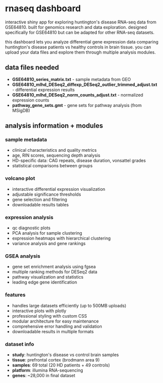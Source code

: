 # rnaseq dashboard

interactive shiny app for exploring huntington's disease RNA-seq data from GSE64810. built for genomics research and data exploration. designed specifically for GSE64810 but can be adapted for other RNA-seq datasets.

this dashboard lets you analyze differential gene expression data comparing huntington's disease patients vs healthy controls in brain tissue. you can upload your data files and explore them through multiple analysis modules.

## data files needed

- **GSE64810_series_matrix.txt** - sample metadata from GEO
- **GSE64810_mlhd_DESeq2_diffexp_DESeq2_outlier_trimmed_adjust.txt** - differential expression results  
- **GSE64810_mlhd_DESeq2_norm_counts_adjust.txt** - normalized expression counts
- **pathway_gene_sets.gmt** - gene sets for pathway analysis (from MSigDB)

## analysis information + modules

### sample metadata
- clinical characteristics and quality metrics
- age, RIN scores, sequencing depth analysis
- HD-specific data: CAG repeats, disease duration, vonsattel grades
- statistical comparisons between groups

### volcano plot
- interactive differential expression visualization
- adjustable significance thresholds
- gene selection and filtering
- downloadable results tables

### expression analysis
- qc diagnostic plots
- PCA analysis for sample clustering
- expression heatmaps with hierarchical clustering
- variance analysis and gene rankings

### GSEA analysis
- gene set enrichment analysis using fgsea
- multiple ranking methods for DESeq2 data
- pathway visualization and statistics
- leading edge gene identification
  
### features
- handles large datasets efficiently (up to 500MB uploads)
- interactive plots with plotly
- professional styling with custom CSS
- modular architecture for easy maintenance
- comprehensive error handling and validation
- downloadable results in multiple formats

### dataset info
- **study**: huntington's disease vs control brain samples
- **tissue**: prefrontal cortex (brodmann area 9)
- **samples**: 69 total (20 HD patients + 49 controls)
- **platform**: illumina RNA-sequencing
- **genes**: ~28,000 in final dataset

